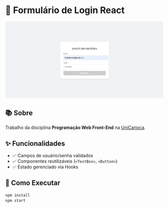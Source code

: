 # 🔐 Formulário de Login React

![Preview](./preview.png)

## 📚 Sobre  
Trabalho da disciplina **Programação Web Front-End** na [UniCarioca](https://www.unicarioca.edu.br).

## ✨ Funcionalidades  
- ✅ Campos de usuário/senha validados  
- ✅ Componentes reutilizáveis (`<TextBox>`, `<Button>`)  
- ✅ Estado gerenciado via Hooks  

## 🚀 Como Executar  
```bash
npm install
npm start
